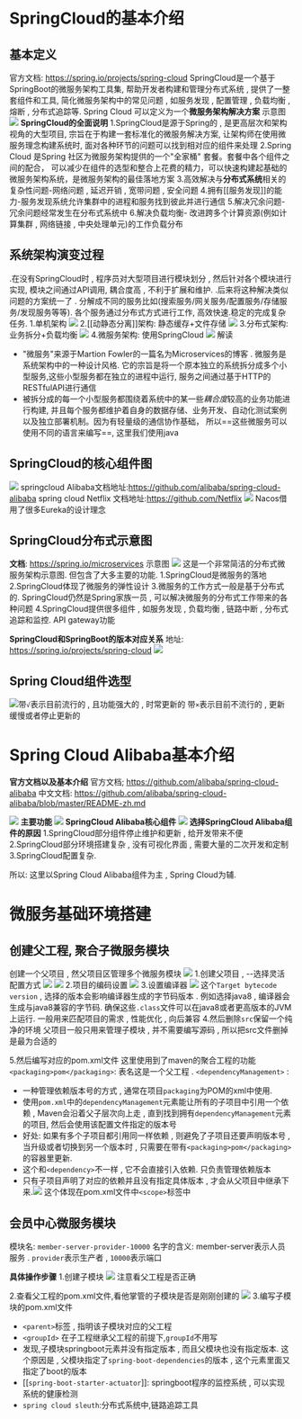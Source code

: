 # SpringCloud的基本介绍
## 基本定义
官方文档: https://spring.io/projects/spring-cloud
SpringCloud是一个基于SpringBoot的微服务架构工具集, 帮助开发者构建和管理分布式系统 , 提供了一整套组件和工具, 简化微服务架构中的常见问题 , 如服务发现 , 配置管理 , 负载均衡 , 熔断 , 分布式追踪等. Spring Cloud 可以定义为一个**微服务架构解决方案**
示意图
![](assest/Pasted%20image%2020241025210303.png)
**SpringCloud的全面说明**
1.SpringCloud是源于Spring的 , 是更高层次和架构视角的大型项目, 宗旨在于构建一套标准化的微服务解决方案, 让架构师在使用微服务理念构建系统时, 面对各种环节的问题可以找到相对应的组件来处理
2.Spring Cloud 是Spring 社区为微服务架构提供的一个"全家桶" 套餐。套餐中各个组件之间的配合， 可以减少在组件的选型和整合上花费的精力，可以快速构建起基础的微服务架构系统，是微服务架构的最佳落地方案
3.高效解决与**分布式系统**相关的复杂性问题-网络问题 , 延迟开销 , 宽带问题 , 安全问题
4.拥有[[服务发现]]的能力-服务发现系统允许集群中的进程和服务找到彼此并进行通信
5.解决冗余问题-冗余问题经常发生在分布式系统中
6.解决负载均衡- 改进跨多个计算资源(例如计算集群 , 网络链接 , 中央处理单元)的工作负载分布
## 系统架构演变过程
.在没有SpringCloud时 , 程序员对大型项目进行模块划分 , 然后针对各个模块进行实现, 模块之间通过API调用, 耦合度高 , 不利于扩展和维护.
.后来将这种解决类似问题的方案统一了 . 分解成不同的服务比如(搜索服务/网关服务/配置服务/存储服务/发现服务等等). 各个服务通过分布式方式进行工作, 高效快速.稳定的完成复杂任务.
1.单机架构
![](assest/Pasted%20image%2020241026081443.png)
2.[[动静态分离]]架构: 静态缓存+文件存储
![](assest/Pasted%20image%2020241026081519.png)
3.分布式架构: 业务拆分+负载均衡
![](assest/Pasted%20image%2020241026081544.png)
4.微服务架构: 使用SpringCloud
![](assest/Pasted%20image%2020241026085722.png)
解读
* "微服务"来源于Martion Fowler的一篇名为Microservices的博客 . 微服务是系统架构中的一种设计风格. 它的宗旨是将一个原本独立的系统拆分成多个小型服务,这些小型服务都在独立的进程中运行, 服务之间通过基于HTTP的RESTfulAPI进行通信
* 被拆分成的每一个小型服务都围绕着系统中的某一些*耦合度*较高的业务功能进行构建, 并且每个服务都维护着自身的数据存储、业务开发、自动化测试案例以及独立部署机制。因为有轻量级的通信协作基础， 所以==这些微服务可以使用不同的语言来编写==, 这里我们使用java
## SpringCloud的核心组件图
![](assest/Pasted%20image%2020241026100100.png)
springcloud Alibaba文档地址:https://github.com/alibaba/spring-cloud-alibaba
spring cloud Netflix 文档地址:https://github.com/Netflix
![](assest/Pasted%20image%2020241026100317.png)
Nacos借用了很多Eureka的设计理念
## SpringCloud分布式示意图
**文档**: https://spring.io/microservices
示意图
![](assest/Pasted%20image%2020241026105759.png)
这是一个非常简洁的分布式微服务架构示意图. 但包含了大多主要的功能.
1.SpringCloud是微服务的落地
2.SpringCloud体现了微服务的弹性设计
3.微服务的工作方式一般是基于分布式的. SpringCloud仍然是Spring家族一员 , 可以解决微服务的分布式工作带来的各种问题
4.SpringCloud提供很多组件 , 如服务发现 , 负载均衡 , 链路中断 , 分布式追踪和监控. API gateway功能

**SpringCloud和SpringBoot的版本对应关系**
地址: https://spring.io/projects/spring-cloud
![](assest/Pasted%20image%2020241026111128.png)
## Spring Cloud组件选型
![](assest/Pasted%20image%2020241026111931.png)带`√`表示目前流行的 , 且功能强大的 , 时常更新的
带`×`表示目前不流行的 , 更新缓慢或者停止更新的
# Spring Cloud Alibaba基本介绍
**官方文档以及基本介绍**
官方文档; https://github.com/alibaba/spring-cloud-alibaba
中文文档: https://github.com/alibaba/spring-cloud-alibaba/blob/master/README-zh.md

![](assest/Pasted%20image%2020241026113521.png)
**主要功能**
![](assest/Pasted%20image%2020241026113603.png)
**SpringCloud Alibaba核心组件**
![](assest/Pasted%20image%2020241026113922.png)
**选择SpringCloud Alibaba组件的原因**
1.SpringCloud部分组件停止维护和更新 , 给开发带来不便
2.SpringCloud部分环境搭建复杂 , 没有可视化界面 , 需要大量的二次开发和定制
3.SpringCloud配置复杂.

所以: 这里以Spring Cloud Alibaba组件为主 , Spring Cloud为辅.
# 微服务基础环境搭建
## 创建父工程, 聚合子微服务模块
创建一个父项目 , 然父项目区管理多个微服务模块
![](assest/Pasted%20image%2020241026181842.png)
1.创建父项目 , --选择灵活配置方式
![](assest/Pasted%20image%2020241026181931.png)
![](assest/Pasted%20image%2020241026181942.png)
2.项目的编码设置
![](assest/Pasted%20image%2020241026182055.png)
3.设置编译器
![](assest/Pasted%20image%2020241026182115.png)
这个`Target bytecode version` , 选择的版本会影响编译器生成的字节码版本 . 例如选择java8 , 编译器会生成与java8兼容的字节码. 确保这些`.class`文件可以在java8或者更高版本的JVM上运行.
一般用来匹配项目的需求 , 性能优化 , 向后兼容
4.然后删除`src`保留一个纯净的环境
父项目一般只用来管理子模块 , 并不需要编写源码 , 所以把src文件删掉是最为合适的

5.然后编写对应的pom.xml文件
这里使用到了maven的聚合工程的功能
`<packaging>pom</packaging>`: 表名这是一个父工程 .
`<dependencyManagement>` :
* 一种管理依赖版本号的方式 , 通常在项目`packaging`为POM的xml中使用.
* 使用`pom.xml`中的`dependencyManagement`元素能让所有的子项目中引用一个依赖 , Maven会沿着父子层次向上走 , 直到找到拥有`dependencyManagement`元素的项目, 然后会使用该配置文件指定的版本号
* 好处: 如果有多个子项目都引用同一样依赖 , 则避免了子项目还要声明版本号 , 当升级或者切换到另一个版本时 , 只需要在带有`<packaging>pom</packaging>`的容器里更新.
* 这个和`<dependency>`不一样 , 它不会直接引入依赖. 只负责管理依赖版本
* 只有子项目声明了对应的依赖并且没有指定具体版本 , 才会从父项目中继承下来.![](assest/Pasted%20image%2020241026205808.png) 这个体现在pom.xml文件中`<scope>`标签中
## 会员中心微服务模块
模块名: `member-server-provider-10000`
名字的含义: member-server表示人员服务 . `provider`表示生产者 , `10000`表示端口

**具体操作步骤**
1.创建子模块
![](assest/Pasted%20image%2020241027081238.png)
注意看父工程是否正确

2.查看父工程的pom.xml文件,看他掌管的子模块是否是刚刚创建的
![](assest/Pasted%20image%2020241027081431.png)
3.编写子模块的pom.xml文件
* `<parent>`标签 , 指明该子模块对应的父工程
* `<groupId>` 在子工程继承父工程的前提下,`groupId`不用写
* 发现,子模块springboot元素并没有指定版本 , 而且父模块也没有指定版本. 这个原因是 , 父模块指定了`spring-boot-dependencies`的版本 , 这个元素里面又指定了boot的版本
* [[`spring-boot-starter-actuator`]]: springboot程序的监控系统 , 可以实现系统的健康检测
* `spring cloud sleuth`:分布式系统中,链路追踪工具
